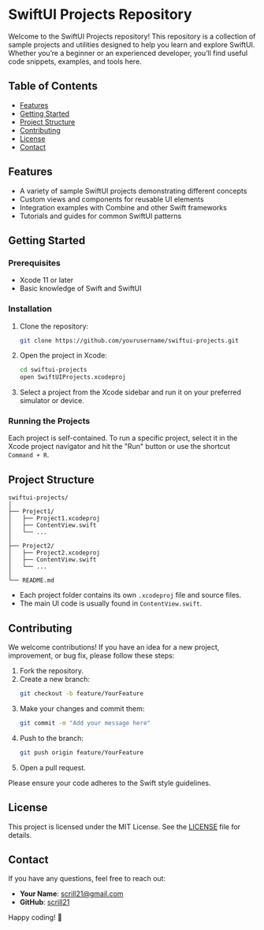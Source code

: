 # SwiftUI Projects Repository

Welcome to the SwiftUI Projects repository! This repository is a collection of sample projects and utilities designed to help you learn and explore SwiftUI. Whether you’re a beginner or an experienced developer, you’ll find useful code snippets, examples, and tools here.

## Table of Contents

- [Features](#features)
- [Getting Started](#getting-started)
- [Project Structure](#project-structure)
- [Contributing](#contributing)
- [License](#license)
- [Contact](#contact)

## Features

- A variety of sample SwiftUI projects demonstrating different concepts
- Custom views and components for reusable UI elements
- Integration examples with Combine and other Swift frameworks
- Tutorials and guides for common SwiftUI patterns

## Getting Started

### Prerequisites

- Xcode 11 or later
- Basic knowledge of Swift and SwiftUI

### Installation

1. Clone the repository:
   ```bash
   git clone https://github.com/yourusername/swiftui-projects.git
   ```
   
2. Open the project in Xcode:
   ```bash
   cd swiftui-projects
   open SwiftUIProjects.xcodeproj
   ```

3. Select a project from the Xcode sidebar and run it on your preferred simulator or device.

### Running the Projects

Each project is self-contained. To run a specific project, select it in the Xcode project navigator and hit the "Run" button or use the shortcut `Command + R`.

## Project Structure

```
swiftui-projects/
│
├── Project1/
│   ├── Project1.xcodeproj
│   ├── ContentView.swift
│   └── ...
│
├── Project2/
│   ├── Project2.xcodeproj
│   ├── ContentView.swift
│   └── ...
│
└── README.md
```

- Each project folder contains its own `.xcodeproj` file and source files.
- The main UI code is usually found in `ContentView.swift`.

## Contributing

We welcome contributions! If you have an idea for a new project, improvement, or bug fix, please follow these steps:

1. Fork the repository.
2. Create a new branch:
   ```bash
   git checkout -b feature/YourFeature
   ```
3. Make your changes and commit them:
   ```bash
   git commit -m "Add your message here"
   ```
4. Push to the branch:
   ```bash
   git push origin feature/YourFeature
   ```
5. Open a pull request.

Please ensure your code adheres to the Swift style guidelines.

## License

This project is licensed under the MIT License. See the [LICENSE](LICENSE) file for details.

## Contact

If you have any questions, feel free to reach out:

- **Your Name**: scrill21@gmail.com
- **GitHub**: [scrill21](https://github.com/scrill21)

Happy coding! 🚀

